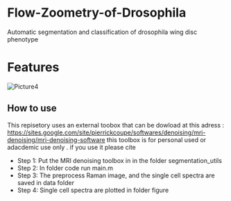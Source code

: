 # Flow-Zoometry-of-Drosophila
Automatic segmentation and classification of drosophila wing disc phenotype

# Features
![Picture4](https://github.com/Jean-Emmanuel87/Flow-Zoometry-of-Drosophila-/assets/54609010/49fd840e-b2b5-49be-8edf-afede59db566)

## How to use
This repisetory uses an external toobox that can be dowload at this adress :
https://sites.google.com/site/pierrickcoupe/softwares/denoising/mri-denoising/mri-denoising-software
this toolbox is for personal used or adacdemic use only . if you use it please cite 

- Step 1: Put the MRI denoising toolbox in in the folder segmentation_utils
- Step 2: In folder code run main.m
- Step 3: The preprocess Raman image, and the single cell spectra  are saved in data folder
- Step 4: Single cell spectra are plotted in folder figure
